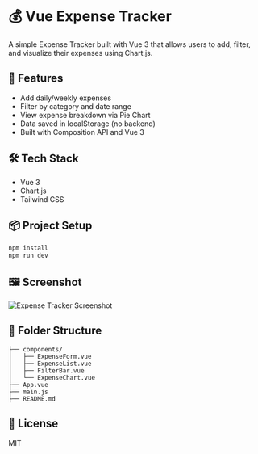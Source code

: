 
# 💰 Vue Expense Tracker

A simple Expense Tracker built with Vue 3 that allows users to add, filter, and visualize their expenses using Chart.js.

## 🔧 Features

- Add daily/weekly expenses
- Filter by category and date range
- View expense breakdown via Pie Chart
- Data saved in localStorage (no backend)
- Built with Composition API and Vue 3

## 🛠️ Tech Stack

- Vue 3
- Chart.js
- Tailwind CSS

## 📦 Project Setup

```bash
npm install
npm run dev
```

## 🖼️ Screenshot

![Expense Tracker Screenshot](screenshot.png)

## 📁 Folder Structure

```
├── components/
│   ├── ExpenseForm.vue
│   ├── ExpenseList.vue
│   ├── FilterBar.vue
│   └── ExpenseChart.vue
├── App.vue
├── main.js
├── README.md
```

## 📃 License

MIT
